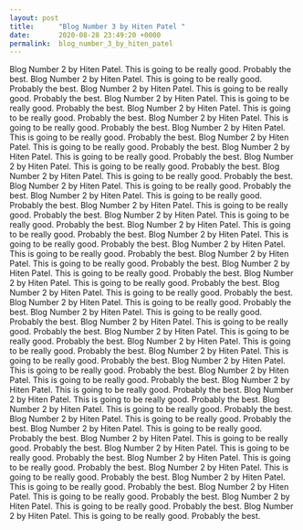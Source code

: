 ```yaml
---
layout: post
title:      "Blog Number 3 by Hiten Patel "
date:       2020-08-28 23:49:20 +0000
permalink:  blog_number_3_by_hiten_patel
---
```


Blog Number 2 by Hiten Patel. This is going to be really good. Probably the best. 
Blog Number 2 by Hiten Patel. This is going to be really good. Probably the best. 
Blog Number 2 by Hiten Patel. This is going to be really good. Probably the best. 
Blog Number 2 by Hiten Patel. This is going to be really good. Probably the best. Blog Number 2 by Hiten Patel. This is going to be really good. Probably the best. Blog Number 2 by Hiten Patel. This is going to be really good. Probably the best. 
Blog Number 2 by Hiten Patel. This is going to be really good. Probably the best. Blog Number 2 by Hiten Patel. This is going to be really good. Probably the best. Blog Number 2 by Hiten Patel. This is going to be really good. Probably the best. Blog Number 2 by Hiten Patel. This is going to be really good. Probably the best. Blog Number 2 by Hiten Patel. This is going to be really good. Probably the best. Blog Number 2 by Hiten Patel. This is going to be really good. Probably the best. Blog Number 2 by Hiten Patel. This is going to be really good. Probably the best. Blog Number 2 by Hiten Patel. This is going to be really good. Probably the best. Blog Number 2 by Hiten Patel. This is going to be really good. Probably the best. Blog Number 2 by Hiten Patel. This is going to be really good. Probably the best. Blog Number 2 by Hiten Patel. This is going to be really good. Probably the best. Blog Number 2 by Hiten Patel. This is going to be really good. Probably the best. Blog Number 2 by Hiten Patel. This is going to be really good. Probably the best. 
Blog Number 2 by Hiten Patel. This is going to be really good. Probably the best. 
Blog Number 2 by Hiten Patel. This is going to be really good. Probably the best. Blog Number 2 by Hiten Patel. This is going to be really good. Probably the best. Blog Number 2 by Hiten Patel. This is going to be really good. Probably the best. Blog Number 2 by Hiten Patel. This is going to be really good. Probably the best. Blog Number 2 by Hiten Patel. This is going to be really good. Probably the best. Blog Number 2 by Hiten Patel. This is going to be really good. Probably the best. Blog Number 2 by Hiten Patel. This is going to be really good. Probably the best. Blog Number 2 by Hiten Patel. This is going to be really good. Probably the best. Blog Number 2 by Hiten Patel. This is going to be really good. Probably the best. Blog Number 2 by Hiten Patel. This is going to be really good. Probably the best. Blog Number 2 by Hiten Patel. This is going to be really good. Probably the best. Blog Number 2 by Hiten Patel. This is going to be really good. Probably the best. Blog Number 2 by Hiten Patel. This is going to be really good. Probably the best. Blog Number 2 by Hiten Patel. This is going to be really good. Probably the best. Blog Number 2 by Hiten Patel. This is going to be really good. Probably the best. Blog Number 2 by Hiten Patel. This is going to be really good. Probably the best. Blog Number 2 by Hiten Patel. This is going to be really good. Probably the best. Blog Number 2 by Hiten Patel. This is going to be really good. Probably the best. Blog Number 2 by Hiten Patel. This is going to be really good. Probably the best. Blog Number 2 by Hiten Patel. This is going to be really good. Probably the best. Blog Number 2 by Hiten Patel. This is going to be really good. Probably the best. Blog Number 2 by Hiten Patel. This is going to be really good. Probably the best. Blog Number 2 by Hiten Patel. This is going to be really good. Probably the best. 
